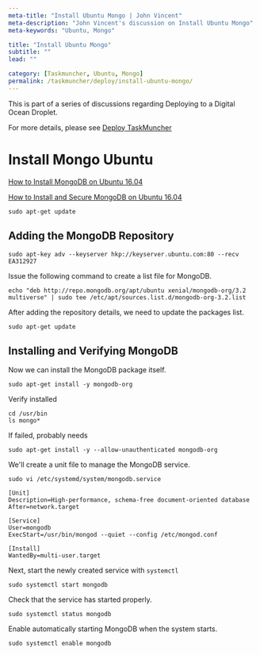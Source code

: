 ```yaml
---
meta-title: "Install Ubuntu Mongo | John Vincent"
meta-description: "John Vincent's discussion on Install Ubuntu Mongo"
meta-keywords: "Ubuntu, Mongo"

title: "Install Ubuntu Mongo"
subtitle: ""
lead: ""

category: [Taskmuncher, Ubuntu, Mongo]
permalink: /taskmuncher/deploy/install-ubuntu-mongo/
---
```


This is part of a series of discussions regarding Deploying to a Digital Ocean Droplet.

For more details, please see 
[Deploy TaskMuncher](/taskmuncher/overview/#deploy)

<!-- end -->

# Install Mongo Ubuntu

[How to Install MongoDB on Ubuntu 16.04](https://www.digitalocean.com/community/tutorials/how-to-install-mongodb-on-ubuntu-16-04)

[How to Install and Secure MongoDB on Ubuntu 16.04](https://www.digitalocean.com/community/tutorials/how-to-install-and-secure-mongodb-on-ubuntu-16-04)

```
sudo apt-get update
```

## Adding the MongoDB Repository

```
sudo apt-key adv --keyserver hkp://keyserver.ubuntu.com:80 --recv EA312927
```

Issue the following command to create a list file for MongoDB.

```
echo "deb http://repo.mongodb.org/apt/ubuntu xenial/mongodb-org/3.2 multiverse" | sudo tee /etc/apt/sources.list.d/mongodb-org-3.2.list
```

After adding the repository details, we need to update the packages list.

```
sudo apt-get update
```

## Installing and Verifying MongoDB

Now we can install the MongoDB package itself.

```
sudo apt-get install -y mongodb-org
```

Verify installed

```
cd /usr/bin
ls mongo*
```

If failed, probably needs

```
sudo apt-get install -y --allow-unauthenticated mongodb-org
```

We'll create a unit file to manage the MongoDB service.

```
sudo vi /etc/systemd/system/mongodb.service
```

```
[Unit]
Description=High-performance, schema-free document-oriented database
After=network.target

[Service]
User=mongodb
ExecStart=/usr/bin/mongod --quiet --config /etc/mongod.conf

[Install]
WantedBy=multi-user.target
```

Next, start the newly created service with `systemctl`

```
sudo systemctl start mongodb
```

Check that the service has started properly.

```
sudo systemctl status mongodb
```

Enable automatically starting MongoDB when the system starts.

```
sudo systemctl enable mongodb
```





